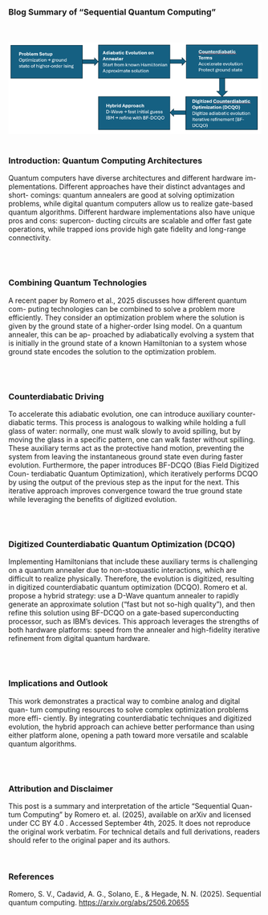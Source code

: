 ### Blog Summary of “Sequential Quantum Computing”
<br><br>
<a href="img/schemeCorrelatedHoppingTopology.png" target="_blank">
  <img class="centered-image" src="data/img/Article4-img-2.png" alt="Hamiltonian Figure">
</a>
<br><br>

### Introduction: Quantum Computing Architectures
Quantum computers have diverse architectures and different hardware im-
plementations. Different approaches have their distinct advantages and short-
comings: quantum annealers are good at solving optimization problems, while
digital quantum computers allow us to realize gate-based quantum algorithms.
Different hardware implementations also have unique pros and cons: supercon-
ducting circuits are scalable and offer fast gate operations, while trapped ions
provide high gate fidelity and long-range connectivity.

<br><br>

### Combining Quantum Technologies
A recent paper by Romero et al., 2025 discusses how different quantum com-
puting technologies can be combined to solve a problem more efficiently. They
consider an optimization problem where the solution is given by the ground
state of a higher-order Ising model. On a quantum annealer, this can be ap-
proached by adiabatically evolving a system that is initially in the ground state
of a known Hamiltonian to a system whose ground state encodes the solution
to the optimization problem.

<br><br>

### Counterdiabatic Driving
To accelerate this adiabatic evolution, one can introduce auxiliary counter-
diabatic terms. This process is analogous to walking while holding a full glass
of water: normally, one must walk slowly to avoid spilling, but by moving the
glass in a specific pattern, one can walk faster without spilling. These auxiliary
terms act as the protective hand motion, preventing the system from leaving
the instantaneous ground state even during faster evolution.
Furthermore, the paper introduces BF-DCQO (Bias Field Digitized Coun-
terdiabatic Quantum Optimization), which iteratively performs DCQO by using
the output of the previous step as the input for the next. This iterative approach
improves convergence toward the true ground state while leveraging the benefits
of digitized evolution.

<br><br>

### Digitized Counterdiabatic Quantum Optimization (DCQO)
Implementing Hamiltonians that include these auxiliary terms is challenging
on a quantum annealer due to non-stoquastic interactions, which are difficult
to realize physically. Therefore, the evolution is digitized, resulting in digitized
counterdiabatic quantum optimization (DCQO).
Romero et al. propose a hybrid strategy: use a D-Wave quantum annealer
to rapidly generate an approximate solution (“fast but not so-high quality”),
and then refine this solution using BF-DCQO on a gate-based superconducting
processor, such as IBM’s devices. This approach leverages the strengths of
both hardware platforms: speed from the annealer and high-fidelity iterative
refinement from digital quantum hardware.

<br><br>

### Implications and Outlook
This work demonstrates a practical way to combine analog and digital quan-
tum computing resources to solve complex optimization problems more effi-
ciently. By integrating counterdiabatic techniques and digitized evolution, the
hybrid approach can achieve better performance than using either platform
alone, opening a path toward more versatile and scalable quantum algorithms.

<br><br>

### Attribution and Disclaimer
This post is a summary and interpretation of the article “Sequential Quan-
tum Computing” by Romero et. al. (2025), available on arXiv and licensed
under CC BY 4.0 . Accessed September 4th, 2025. It does not reproduce the
original work verbatim. For technical details and full derivations, readers should
refer to the original paper and its authors.

<br>

### References
Romero, S. V., Cadavid, A. G., Solano, E., & Hegade, N. N. (2025). Sequential
quantum computing. https://arxiv.org/abs/2506.20655